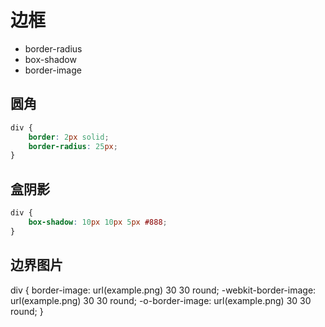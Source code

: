 # 边框

- border-radius
- box-shadow
- border-image

## 圆角

```css
div {
    border: 2px solid;
    border-radius: 25px;
}
```

## 盒阴影

```css
div {
    box-shadow: 10px 10px 5px #888;
}
```

## 边界图片

div {
    border-image: url(example.png) 30 30 round;
    -webkit-border-image: url(example.png) 30 30 round;
    -o-border-image: url(example.png) 30 30 round;
}

